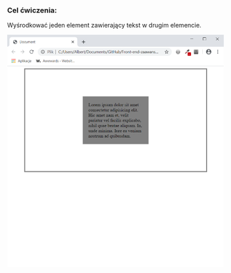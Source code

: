 <h3>Cel ćwiczenia:</h3>
<p>Wyśrodkować jeden element zawierający tekst w drugim elemencie.</p>

<img src="Screenshot1.png" alt="Tu powinien być Screenshot1">
